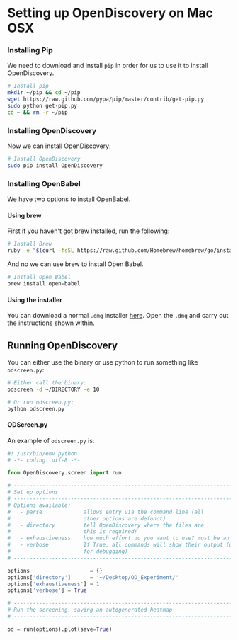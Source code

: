 # Setting up OpenDiscovery on Mac OSX

### Installing Pip
We need to download and install `pip` in order for us to use it to install OpenDiscovery.

```bash
# Install pip
mkdir ~/pip && cd ~/pip
wget https://raw.github.com/pypa/pip/master/contrib/get-pip.py
sudo python get-pip.py
cd ~ && rm -r ~/pip
```

### Installing OpenDiscovery
Now we can install OpenDiscovery:
```bash
# Install OpenDiscovery
sudo pip install OpenDiscovery
```

### Installing OpenBabel
We have two options to install OpenBabel.

#### Using brew
First if you haven't got brew installed, run the following:

```bash
# Install Brew
ruby -e "$(curl -fsSL https://raw.github.com/Homebrew/homebrew/go/install)"
```
And no we can use brew to install Open Babel.
 
```bash
# Install Open Babel
brew install open-babel
```

#### Using the installer
You can download a normal `.dmg` installer [here](http://openbabel.org/wiki/Category:Installation). Open the `.dmg` and carry out the instructions shown within.

## Running OpenDiscovery
You can either use the binary or use python to run something like `odscreen.py`:

```bash
# Either call the binary:
odscreen -d ~/DIRECTORY -e 10

# Or run odscreen.py:
python odscreen.py
```

#### ODScreen.py
An example of `odscreen.py` is:
```python
#! /usr/bin/env python
# -*- coding: utf-8 -*-

from OpenDiscovery.screen import run

# ---------------------------------------------------------------------------- #
# Set up options 															   
# ---------------------------------------------------------------------------- #
# Options available:														   
# 	- parse      		allows entry via the command line (all 				   
# 						other options are defunct) 							   
# 	- directory			tell OpenDiscovery where the files are 				   
# 						this is required! 									   
# 	- exhaustiveness	how much effort do you want to use? must be an integer 
# 	- verbose			If True, all commands will show their output (useful   
# 						for debugging)										   
# ---------------------------------------------------------------------------- #

options                   = {}
options['directory']      = '~/Desktop/OD_Experiment/'
options['exhaustiveness'] = 1
options['verbose'] = True

# ---------------------------------------------------------------------------- #
# Run the screening, saving an autogenerated heatmap								 			   				   
# ---------------------------------------------------------------------------- #

od = run(options).plot(save=True)
```